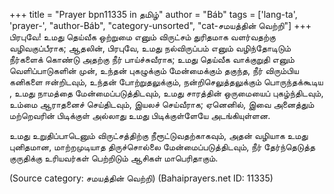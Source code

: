 +++
title = "Prayer bpn11335 in தமிழ்"
author = "Báb"
tags = ['lang-ta', 'prayer-', "author-Báb", "category-unsorted", "cat-சமயத்தின் வெற்றி"]
+++
பிரபுவே! உமது தெய்வீக ஒற்றுமை எனும் விருட்சம் துரிதமாக வளர்வதற்கு வழிவகுப்பீராக; ஆதலின், பிரபுவே, உமது  நல்விருப்பம் எனும் வழிந்தோடிடும் நீர்களைக் கொண்டு அதற்கு நீர் பாய்ச்சுவீராக; உமது தெய்வீக வாக்குறுதி எனும் வெளிப்பாடுகளின் முன், உந்தன் புகழுக்கும் மேன்மைக்கும் தகுந்த, நீர் விரும்பிய கனிகளை ஈன்றிடவும், உந்தன்  போற்றுதலுக்கும், நன்றிசெலுத்தலுக்கும் பொருந்தக்கூடிய , உமது நாமத்தை மேன்மைப்படுத்திடவும், உமது சாரத்தின் ஒருமையைப் புகழ்ந்திடவும், உம்மை ஆராதனைச் செய்திடவும், இயலச் செய்வீராக;  ஏனெனில், இவை அனைத்தும் மற்றெவரின் பிடிக்குள் அல்லாது உமது பிடிக்குள்ளேயே அடங்கியுள்ளன.

உமது உறுதிப்பாடெனும் விருட்சத்திற்கு நீரூட்டுவதற்காகவும், அதன் வழியாக உமது புனிதமான, மாற்றமுடியாத திருச்சொல்லை மேன்மைப்படுத்திடவும், நீர் தேர்ந்தெடுத்த குருதிக்கு உரியவர்கள் பெற்றிடும் ஆசிகள் மாபெரிதாகும்.

(Source category: சமயத்தின் வெற்றி)
(Bahaiprayers.net ID: 11335)
